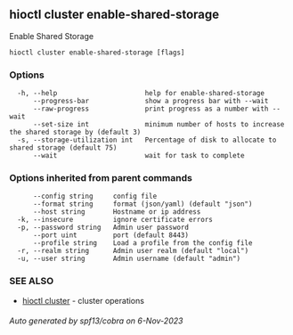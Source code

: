 ## hioctl cluster enable-shared-storage

Enable Shared Storage

```
hioctl cluster enable-shared-storage [flags]
```

### Options

```
  -h, --help                      help for enable-shared-storage
      --progress-bar              show a progress bar with --wait
      --raw-progress              print progress as a number with --wait
      --set-size int              minimum number of hosts to increase the shared storage by (default 3)
  -s, --storage-utilization int   Percentage of disk to allocate to shared storage (default 75)
      --wait                      wait for task to complete
```

### Options inherited from parent commands

```
      --config string     config file
      --format string     format (json/yaml) (default "json")
      --host string       Hostname or ip address
  -k, --insecure          ignore certificate errors
  -p, --password string   Admin user password
      --port uint         port (default 8443)
      --profile string    Load a profile from the config file
  -r, --realm string      Admin user realm (default "local")
  -u, --user string       Admin username (default "admin")
```

### SEE ALSO

* [hioctl cluster](hioctl_cluster.md)	 - cluster operations

###### Auto generated by spf13/cobra on 6-Nov-2023
